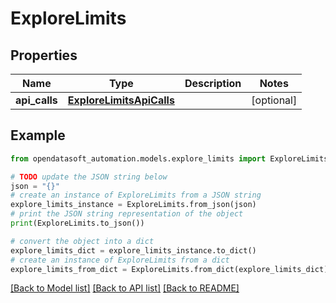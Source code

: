 # ExploreLimits


## Properties

Name | Type | Description | Notes
------------ | ------------- | ------------- | -------------
**api_calls** | [**ExploreLimitsApiCalls**](ExploreLimitsApiCalls.md) |  | [optional] 

## Example

```python
from opendatasoft_automation.models.explore_limits import ExploreLimits

# TODO update the JSON string below
json = "{}"
# create an instance of ExploreLimits from a JSON string
explore_limits_instance = ExploreLimits.from_json(json)
# print the JSON string representation of the object
print(ExploreLimits.to_json())

# convert the object into a dict
explore_limits_dict = explore_limits_instance.to_dict()
# create an instance of ExploreLimits from a dict
explore_limits_from_dict = ExploreLimits.from_dict(explore_limits_dict)
```
[[Back to Model list]](../README.md#documentation-for-models) [[Back to API list]](../README.md#documentation-for-api-endpoints) [[Back to README]](../README.md)


